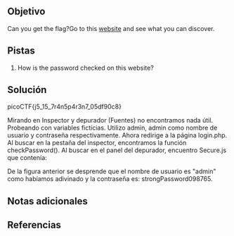 ## Objetivo
Can you get the flag?Go to this [website](http://saturn.picoctf.net:50920/) and see what you can discover.

## Pistas
1. How is the password checked on this website?

## Solución
picoCTF{j5_15_7r4n5p4r3n7_05df90c8}

Mirando en Inspector y depurador (Fuentes) no encontramos nada útil. Probeando con variables ficticias. Utilizo admin, admin como nombre de usuario y contraseña respectivamente.
Ahora redirige a la página login.php. Al buscar en la pestaña del inspector, encontramos la función checkPassword(). Al buscar en el panel del depurador, encuentro Secure.js que contenía:

De la figura anterior se desprende que el nombre de usuario es "admin" como habíamos adivinado y la contraseña es: strongPassword098765.
## Notas adicionales

## Referencias



